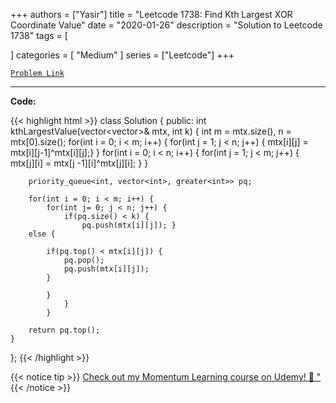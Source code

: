 
+++
authors = ["Yasir"]
title = "Leetcode 1738: Find Kth Largest XOR Coordinate Value"
date = "2020-01-26"
description = "Solution to Leetcode 1738"
tags = [
    
]
categories = [
    "Medium"
]
series = ["Leetcode"]
+++



[`Problem Link`](https://leetcode.com/problems/find-kth-largest-xor-coordinate-value/description/)

---

**Code:**

{{< highlight html >}}
class Solution {
public:
    int kthLargestValue(vector<vector<int>>& mtx, int k) {
        int m = mtx.size(), n = mtx[0].size();
        for(int i = 0; i < m; i++) {
        for(int j = 1; j < n; j++) {
            mtx[i][j] = mtx[i][j-1]^mtx[i][j];}
        }
        for(int i = 0; i < n; i++) {
            for(int j = 1; j < m; j++) {
                mtx[j][i] = mtx[j -1][i]^mtx[j][i]; }
        }
        
        priority_queue<int, vector<int>, greater<int>> pq;
        
        for(int i = 0; i < m; i++) {
            for(int j= 0; j < n; j++) {
                if(pq.size() < k) {
                    pq.push(mtx[i][j]); }
        else {
            
            if(pq.top() < mtx[i][j]) {
                pq.pop();
                pq.push(mtx[i][j]);
            }
            
            }
                }
            }
        
        return pq.top();
    }
    

};
{{< /highlight >}}


{{< notice tip >}}
[Check out my Momentum Learning course on Udemy! 🚀 "](https://www.udemy.com/course/blind-75-the-data-structures-and-algorithms-essentials/)
{{< /notice >}}

